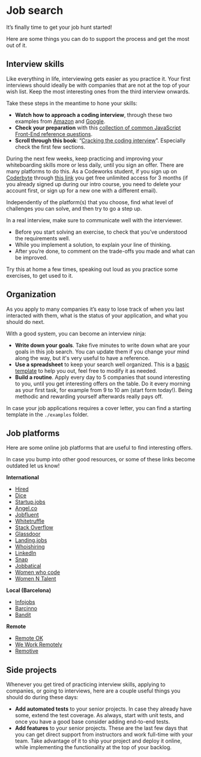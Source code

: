 # Job search

It’s finally time to get your job hunt started!

Here are some things you can do to support the process and get the most out of it.

## Interview skills

Like everything in life, interviewing gets easier as you practice it. Your first interviews should ideally be with companies that are not at the top of your wish list. Keep the most interesting ones from the third interview onwards.

Take these steps in the meantime to hone your skills:

- **Watch how to approach a coding interview**, through these two examples from [Amazon](https://youtu.be/zGv3hOORxh0) and [Google](https://youtu.be/XKu_SEDAykw).
- **Check your preparation** with this [collection of common JavaScript Front-End reference questions](https://github.com/yangshun/front-end-interview-handbook).
- **Scroll through this book**: “[Cracking the coding interview](https://www.dropbox.com/s/zhs8r98f1qf62ug/Cracking%20the%20Coding%20Interview.pdf?dl=0)”. Especially check the first few sections.

During the next few weeks, keep practicing and improving your whiteboarding skills more or less daily, until you sign an offer. There are many platforms to do this. As a Codeworks student, if you sign up on [Coderbyte](https://coderbyte.com/) through [this link](https://coderbyte.com/sl?signupPromo=codeworks-practice-463463) you get free unlimited access for 3 months (if you already signed up during our intro course, you need to delete your account first, or sign up for a new one with a different email).

Independently of the platform(s) that you choose, find what level of challenges you can solve, and then try to go a step up.

In a real interview, make sure to communicate well with the interviewer.

- Before you start solving an exercise, to check that you’ve understood the requirements well.
- While you implement a solution, to explain your line of thinking.
- After you’re done, to comment on the trade-offs you made and what can be improved.

Try this at home a few times, speaking out loud as you practice some exercises, to get used to it.

## Organization

As you apply to many companies it’s easy to lose track of when you last interacted with them, what is the status of your application, and what you should do next.

With a good system, you can become an interview ninja:

- **Write down your goals**. Take five minutes to write down what are your goals in this job search. You can update them if you change your mind along the way, but it's very useful to have a reference.
- **Use a spreadsheet** to keep your search well organized. This is a [basic template](https://docs.google.com/spreadsheets/d/1xXIppMbguD0pp6VuqkywSW6xPVRwpaIyBz6z5a-yWcY) to help you out, feel free to modify it as needed.
- **Build a routine**. Apply every day to 5 companies that sound interesting to you, until you get interesting offers on the table. Do it every morning as your first task, for example from 9 to 10 am (start form today!). Being methodic and rewarding yourself afterwards really pays off.

In case your job applications requires a cover letter, you can find a starting template in the `./examples` folder.

## Job platforms

Here are some online job platforms that are useful to find interesting offers.

In case you bump into other good resources, or some of these links become outdated let us know!

**International**

- [Hired](https://hired.com/)
- [Dice](http://www.dice.com/)
- [Startup.jobs](https://startup.jobs/)
- [Angel.co](https://angel.co/jobs)
- [Jobfluent](https://www.jobfluent.com/)
- [Whitetruffle](https://www.whitetruffle.com/)
- [Stack Overflow](http://stackoverflow.com/jobs)
- [Glassdoor](https://www.glassdoor.com/)
- [Landing.jobs](https://landing.jobs/)
- [Whoishiring](https://whoishiring.io/)
- [LinkedIn](https://www.linkedin.com/jobs/search/)
- [Snap](https://snap.hr/)
- [Jobbatical](https://jobbatical.com/)
- [Women who code](https://www.womenwhocode.com/jobs)
- [Women N Talent](https://womenntalent.com/)

**Local (Barcelona)**

- [Infojobs](https://www.infojobs.net/)
- [Barcinno](http://jobs.barcinno.com/)
- [Bandit](https://bandit.io/)

**Remote**

- [Remote OK](https://remoteok.io/)
- [We Work Remotely](https://weworkremotely.com/)
- [Remotive](https://remotive.io/)

## Side projects

Whenever you get tired of practicing interview skills, applying to companies, or going to interviews, here are a couple useful things you should do during these days:

- **Add automated tests** to your senior projects. In case they already have some, extend the test coverage. As always, start with unit tests, and once you have a good base consider adding end-to-end tests.
- **Add features** to your senior projects. These are the last few days that you can get direct support from instructors and work full-time with your team. Take advantage of it to ship your project and deploy it online, while implementing the functionality at the top of your backlog.
